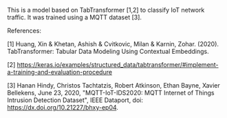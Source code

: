 This is a model based on TabTransformer [1,2] to classify IoT network traffic.
It was trained using a MQTT dataset [3].

References:

[1] Huang, Xin & Khetan, Ashish & Cvitkovic, Milan & Karnin, Zohar. (2020). TabTransformer: Tabular Data Modeling Using Contextual Embeddings. 

[2] https://keras.io/examples/structured_data/tabtransformer/#implement-a-training-and-evaluation-procedure

[3] Hanan Hindy, Christos Tachtatzis, Robert Atkinson, Ethan Bayne, Xavier Bellekens, June 23, 2020, "MQTT-IoT-IDS2020: MQTT Internet of Things Intrusion Detection Dataset", IEEE Dataport, doi: https://dx.doi.org/10.21227/bhxy-ep04. 
